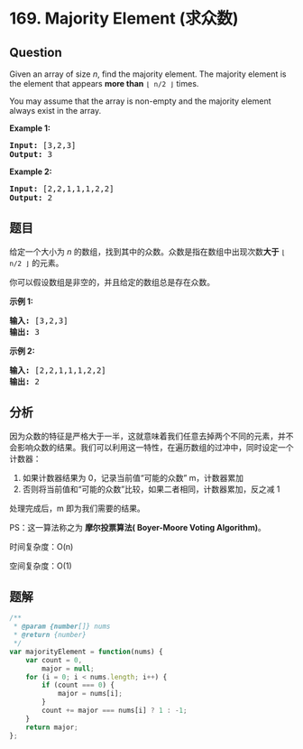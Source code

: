 # 169. Majority Element (求众数)

## Question

Given an array of size _n_, find the majority element. The majority element is the element that appears **more than** `⌊ n/2 ⌋` times.

You may assume that the array is non-empty and the majority element always exist in the array.

**Example 1:**

<pre><strong>Input:</strong> [3,2,3]
<strong>Output:</strong> 3</pre>

**Example 2:**

<pre><strong>Input:</strong> [2,2,1,1,1,2,2]
<strong>Output:</strong> 2
</pre>

## 题目

给定一个大小为 _n_ 的数组，找到其中的众数。众数是指在数组中出现次数**大于** `⌊ n/2 ⌋` 的元素。

你可以假设数组是非空的，并且给定的数组总是存在众数。

**示例 1:**

<pre><strong>输入:</strong> [3,2,3]
<strong>输出:</strong> 3</pre>

**示例 2:**

<pre><strong>输入:</strong> [2,2,1,1,1,2,2]
<strong>输出:</strong> 2
</pre>

## 分析

因为众数的特征是严格大于一半，这就意味着我们任意去掉两个不同的元素，并不会影响众数的结果。我们可以利用这一特性，在遍历数组的过冲中，同时设定一个计数器：

1. 如果计数器结果为 0，记录当前值“可能的众数” m，计数器累加
2. 否则将当前值和“可能的众数”比较，如果二者相同，计数器累加，反之减 1

处理完成后，m 即为我们需要的结果。

PS：这一算法称之为 **摩尔投票算法( Boyer-Moore Voting Algorithm)**。

时间复杂度：O(n)

空间复杂度：O(1)

## 题解

```javascript
/**
 * @param {number[]} nums
 * @return {number}
 */
var majorityElement = function(nums) {
    var count = 0,
        major = null;
    for (i = 0; i < nums.length; i++) {
        if (count === 0) {
            major = nums[i];
        }
        count += major === nums[i] ? 1 : -1;
    }
    return major;
};
```
